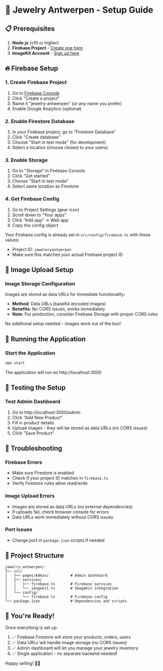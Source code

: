 # 🚀 Jewelry Antwerpen - Setup Guide

## 📋 Prerequisites

1. **Node.js** (v16 or higher)
2. **Firebase Project** - [Create one here](https://console.firebase.google.com/)
3. **ImageKit Account** - [Sign up here](https://imagekit.io/)

## 🔥 Firebase Setup

### 1. Create Firebase Project
1. Go to [Firebase Console](https://console.firebase.google.com/)
2. Click "Create a project"
3. Name it "jewelry-antwerpen" (or any name you prefer)
4. Enable Google Analytics (optional)

### 2. Enable Firestore Database
1. In your Firebase project, go to "Firestore Database"
2. Click "Create database"
3. Choose "Start in test mode" (for development)
4. Select a location (choose closest to your users)

### 3. Enable Storage
1. Go to "Storage" in Firebase Console
2. Click "Get started"
3. Choose "Start in test mode"
4. Select same location as Firestore

### 4. Get Firebase Config
1. Go to Project Settings (gear icon)
2. Scroll down to "Your apps"
3. Click "Add app" → Web app
4. Copy the config object

Your Firebase config is already set in `src/config/firebase.ts` with these values:
- Project ID: `jeweleryantwerpen`
- Make sure this matches your actual Firebase project ID

## 📸 Image Upload Setup

### Image Storage Configuration
Images are stored as data URLs for immediate functionality:
- **Method**: Data URLs (base64 encoded images)
- **Benefits**: No CORS issues, works immediately
- **Note**: For production, consider Firebase Storage with proper CORS rules

No additional setup needed - images work out of the box!

## 🚀 Running the Application

### Start the Application
```bash
npm start
```
The application will run on http://localhost:3000

## 🎯 Testing the Setup

### Test Admin Dashboard
1. Go to http://localhost:3000/admin
2. Click "Add New Product"
3. Fill in product details
4. Upload images - they will be stored as data URLs (no CORS issues)
5. Click "Save Product"

## 🔧 Troubleshooting

### Firebase Errors
- Make sure Firestore is enabled
- Check if your project ID matches in `firebase.ts`
- Verify Firestore rules allow read/write

### Image Upload Errors
- Images are stored as data URLs (no external dependencies)
- If uploads fail, check browser console for errors
- Data URLs work immediately without CORS issues

### Port Issues
- Change port in `package.json` scripts if needed

## 📁 Project Structure

```
jewelry-antwerpen/
├── src/
│   ├── pages/Admin/          # Admin dashboard
│   ├── services/
│   │   ├── firebase.ts       # Firebase services
│   │   └── imagekit.ts       # ImageKit integration
│   └── config/
│       └── firebase.ts       # Firebase config
└── package.json              # Dependencies and scripts
```

## 🎉 You're Ready!

Once everything is set up:
1. ✅ Firebase Firestore will store your products, orders, users
2. ✅ Data URLs will handle image storage (no CORS issues)
3. ✅ Admin dashboard will let you manage your jewelry inventory
4. ✅ Single application - no separate backend needed!

Happy selling! 💎✨



